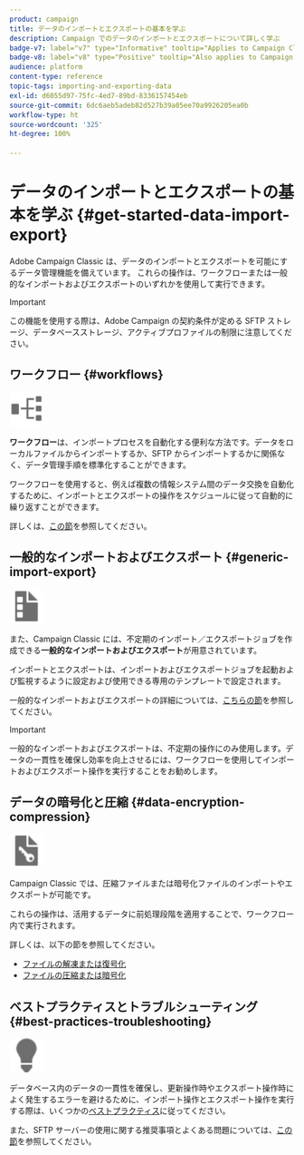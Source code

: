 ```yaml
---
product: campaign
title: データのインポートとエクスポートの基本を学ぶ
description: Campaign でのデータのインポートとエクスポートについて詳しく学ぶ
badge-v7: label="v7" type="Informative" tooltip="Applies to Campaign Classic v7"
badge-v8: label="v8" type="Positive" tooltip="Also applies to Campaign v8"
audience: platform
content-type: reference
topic-tags: importing-and-exporting-data
exl-id: d6055d97-75fc-4ed7-89bd-8336157454eb
source-git-commit: 6dc6aeb5adeb82d527b39a05ee70a9926205ea0b
workflow-type: ht
source-wordcount: '325'
ht-degree: 100%

---
```


# データのインポートとエクスポートの基本を学ぶ {#get-started-data-import-export}



Adobe Campaign Classic は、データのインポートとエクスポートを可能にするデータ管理機能を備えています。 これらの操作は、ワークフローまたは一般的なインポートおよびエクスポートのいずれかを使用して実行できます。

>[!IMPORTANT]
>
>この機能を使用する際は、Adobe Campaign の契約条件が定める SFTP ストレージ、データベースストレージ、アクティブプロファイルの制限に注意してください。

## ワークフロー {#workflows}

<img src="assets/do-not-localize/icon_workflows.svg" width="60px">

**ワークフロー**&#x200B;は、インポートプロセスを自動化する便利な方法です。データをローカルファイルからインポートするか、SFTP からインポートするかに関係なく、データ管理手順を標準化することができます。

ワークフローを使用すると、例えば複数の情報システム間のデータ交換を自動化するために、インポートとエクスポートの操作をスケジュールに従って自動的に繰り返すことができます。

詳しくは、[この節](../../platform/using/import-export-workflows.md)を参照してください。

## 一般的なインポートおよびエクスポート {#generic-import-export}

<img src="assets/do-not-localize/icon_templates.svg" width="60px">

また、Campaign Classic には、不定期のインポート／エクスポートジョブを作成できる&#x200B;**一般的なインポートおよびエクスポート**&#x200B;が用意されています。

インポートとエクスポートは、インポートおよびエクスポートジョブを起動および監視するように設定および使用できる専用のテンプレートで設定されます。

一般的なインポートおよびエクスポートの詳細については、[こちらの節](../../platform/using/about-generic-imports-exports.md)を参照してください。

>[!IMPORTANT]
>一般的なインポートおよびエクスポートは、不定期の操作にのみ使用します。データの一貫性を確保し効率を向上させるには、ワークフローを使用してインポートおよびエクスポート操作を実行することをお勧めします。

## データの暗号化と圧縮 {#data-encryption-compression}

<img src="assets/do-not-localize/icon_encrypt.svg" width="60px">

Campaign Classic では、圧縮ファイルまたは暗号化ファイルのインポートやエクスポートが可能です。

これらの操作は、活用するデータに前処理段階を適用することで、ワークフロー内で実行されます。

詳しくは、以下の節を参照してください。

* [ファイルの解凍または復号化](../../platform/using/unzip-decrypt.md)
* [ファイルの圧縮または暗号化](../../platform/using/zip-encrypt.md)

## ベストプラクティスとトラブルシューティング {#best-practices-troubleshooting}

<img src="assets/do-not-localize/icon_bestpractices.svg" width="60px">

データベース内のデータの一貫性を確保し、更新操作時やエクスポート操作時によく発生するエラーを避けるために、インポート操作とエクスポート操作を実行する際は、いくつかの[ベストプラクティス](../../platform/using/import-export-best-practices.md)に従ってください。

また、SFTP サーバーの使用に関する推奨事項とよくある問題については、[この節](../../platform/using/sftp-server-usage.md)を参照してください。
